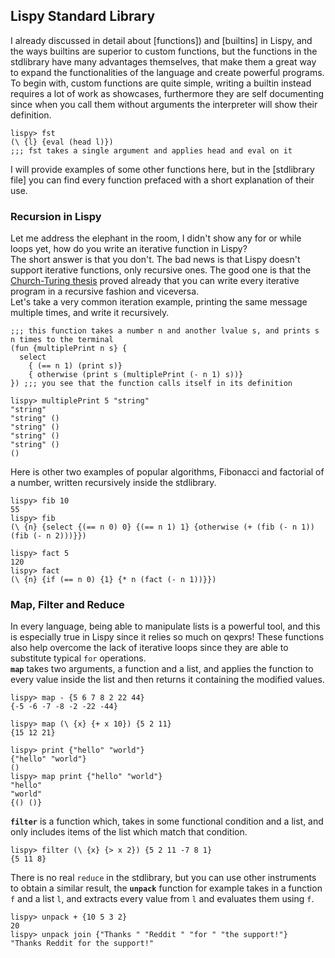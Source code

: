 ## Lispy Standard Library
I already discussed in detail about [functions]) and [builtins] in Lispy, and the ways builtins are superior to custom functions, but the functions in the stdlibrary have many advantages themselves, that make them a great way to expand the functionalities of the language and create powerful programs. <br>
To begin with, custom functions are quite simple, writing a builtin instead requires a lot of work as showcases, furthermore they are self documenting since when you call them without arguments the interpreter will show their definition.
```
lispy> fst
(\ {l} {eval (head l)})
;;; fst takes a single argument and applies head and eval on it
```
I will provide examples of some other functions here, but in the [stdlibrary file] you can find every function prefaced with a short explanation of their use.

### Recursion in Lispy
Let me address the elephant in the room, I didn't show any for or while loops yet, how do you write an iterative function in Lispy? <br>
The short answer is that you don't. The bad news is that Lispy doesn't support iterative functions, only recursive ones. 
The good one is that the [Church-Turing thesis](https://en.wikipedia.org/wiki/Church%E2%80%93Turing_thesis) proved already that you can write every iterative program in a recursive fashion and viceversa. <br>
Let's take a very common iteration example, printing the same message multiple times, and write it recursively.
```
;;; this function takes a number n and another lvalue s, and prints s n times to the terminal
(fun {multiplePrint n s} {
  select
    { (== n 1) (print s)}
    { otherwise (print s (multiplePrint (- n 1) s))}
}) ;;; you see that the function calls itself in its definition
```
```
lispy> multiplePrint 5 "string"
"string" 
"string" () 
"string" () 
"string" () 
"string" () 
()
```
Here is other two examples of popular algorithms, Fibonacci and factorial of a number, written recursively inside the stdlibrary.
```
lispy> fib 10
55
lispy> fib
(\ {n} {select {(== n 0) 0} {(== n 1) 1} {otherwise (+ (fib (- n 1)) (fib (- n 2)))}})

lispy> fact 5
120
lispy> fact
(\ {n} {if (== n 0) {1} {* n (fact (- n 1))}})
```
### Map, Filter and Reduce
In every language, being able to manipulate lists is a powerful tool, and this is especially true in Lispy since it relies so much on qexprs! These functions also help overcome the lack of iterative loops since they are able to substitute typical `for` operations. <br>
**`map`** takes two arguments, a function and a list, and applies the function to every value inside the list and then returns it containing the modified values.
```
lispy> map - {5 6 7 8 2 22 44}
{-5 -6 -7 -8 -2 -22 -44}

lispy> map (\ {x} {+ x 10}) {5 2 11}
{15 12 21}

lispy> print {"hello" "world"}
{"hello" "world"}
()
lispy> map print {"hello" "world"}
"hello"
"world"
{() ()}
```
**`filter`** is a function which, takes in some functional condition and a list, and only includes items of the list which match that condition.
```
lispy> filter (\ {x} {> x 2}) {5 2 11 -7 8 1}
{5 11 8}
```
There is no real `reduce` in the stdlibrary, but you can use other instruments to obtain a similar result, the **`unpack`** function for example takes in a function `f` and a list `l`, and extracts every value from `l` and evaluates them using `f`.
```
lispy> unpack + {10 5 3 2}
20
lispy> unpack join {"Thanks " "Reddit " "for " "the support!"}
"Thanks Reddit for the support!"
```
